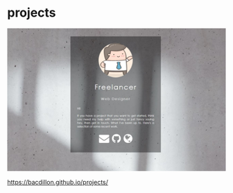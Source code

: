 # projects

![alt text](https://github.com/bacdillon/projects/blob/master/profile.JPG)

https://bacdillon.github.io/projects/
